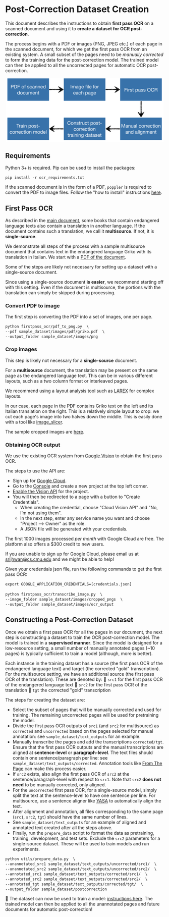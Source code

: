 # Post-Correction Dataset Creation

This document describes the instructions to obtain **first pass OCR** on a scanned document and using it to **create a dataset for OCR post-correction**. 

The process begins with a PDF or images (PNG, JPEG etc.) of each page in the scanned document, for which we get the first pass OCR from an existing system. A small subset of the pages need to be *manually corrected* to form the training data for the post-correction model. The trained model can then be applied to all the uncorrected pages for automatic OCR post-correction.

<div align="center"><img alt="First pass OCR transcription" width="500px" src="docs/dataset_pipeline.png"></div>

## Requirements

Python 3+ is required. Pip can be used to install the packages:

```
pip install -r ocr_requirements.txt
```

If the scanned document is in the form of a PDF, `poppler` is required to convert the PDF to image files. Follow the "how to install" instructions [here](https://github.com/Belval/pdf2image/blob/master/README.md).


## First Pass OCR

As described in the [main document](README.md), some books that contain endangered language texts also contain a translation in another language. If the document contains such a translation, we call it **multisource**. If not, it is **single-source**.

We demonstrate all steps of the process with a sample multisource document that contains text in the endangered language Griko with its translation in Italian. We start with a [PDF of the document](sample_dataset/images/pdf/griko.pdf).

Some of the steps are likely not necessary for setting up a dataset with a single-source document. 

Since using a single-source document **is easier**, we recommend starting off with this setting. Even if the document is multisource, the portions with the translation can simply be skipped during processing. 

### Convert PDF to image

The first step is converting the PDF into a set of images, one per page.

```
python firstpass_ocr/pdf_to_png.py  \
--pdf sample_dataset/images/pdf/griko.pdf  \
--output_folder sample_dataset/images/png
```

### Crop images

This step is likely not necessary for a **single-source** document.

For a **multisource** document, the translation may be present on the same page as the endangered language text. This can be in various different layouts, such as a two column format or interleaved pages.

We recommend using a layout analysis tool such as [LAREX](https://github.com/OCR4all/LAREX) for complex layouts.

In our case, each page in the PDF contains Griko text on the left and its Italian translation on the right. This is a relatively simple layout to crop: we cut each page's image into two halves down the middle. This is easily done with a tool like [image_slicer](https://github.com/samdobson/image_slicer). 

The sample cropped images are [here](/sample_dataset/images/cropped_pngs).

### Obtaining OCR output

We use the existing OCR system from [Google Vision](https://cloud.google.com/vision/) to obtain the first pass OCR.

The steps to use the API are:
- Sign up for [Google Cloud](https://cloud.google.com/).
- Go to the [Console](https://console.cloud.google.com/home) and create a new project at the top left corner.
- [Enable the Vision API](https://console.cloud.google.com/apis/library/vision.googleapis.com) for the project.
- You will then be redirected to a page with a button to "Create Credentials".
    - When creating the credential, choose "Cloud Vision API" and "No, I’m not using them".
    - In the next step, enter any service name you want and choose "Project --> Owner" as the role.
    - A JSON file will be generated with your credentials.

The first 1000 images processed *per month* with Google Cloud are free. The platform also offers a $300 credit to new users.

If you are unable to sign up for Google Cloud, please email us at srijhwan@cs.cmu.edu and we might be able to help!

Given your credentials json file, run the following commands to get the first pass OCR:

```
export GOOGLE_APPLICATION_CREDENTIALS=[credentials.json]

python firstpass_ocr/transcribe_image.py  \
--image_folder sample_dataset/images/cropped_pngs  \
--output_folder sample_dataset/images/ocr_output
```

## Constructing a Post-Correction Dataset

Once we obtain a first pass OCR for all the pages in our document, the next step is constructing a dataset to train the OCR post-correction model. The model is trained in a **supervised manner**. Since the model is designed for a low-resource setting, a small number of manually annotated pages (~10 pages) is typically sufficient to train a model (although, more is better).

Each instance in the training dataset has a source (the first pass OCR of the endangered language text) and target (the corrected "gold" transcription). For the multisource setting, we have an additional source (the first pass OCR of the translation). These are denoted by:
:pushpin: `src1` for the first pass OCR of the endangered language text
:pushpin: `src2` for the first pass OCR of the translation
:pushpin: `tgt` the corrected "gold" transcription

The steps for creating the dataset are:

* Select the subset of pages that will be manually corrected and used for training. The remaining uncorrected pages will be used for pretraining the model. 
* Divide the first pass OCR outputs of `src1` (and `src2` for multisource) as `corrected` and `uncorrected` based on the pages selected for manual annotation: see `sample_dataset/text_outputs` for an example.
* Manually transcribe the pages and add the transcriptions `corrected/tgt`. Ensure that the first pass OCR outputs and the manual transcriptions are aligned at **sentence-level** or **paragraph-level**. The text files should contain one sentence/paragraph per line: see `sample_dataset/text_outputs/corrected`. Annotation tools like [From The Page](https://fromthepage.com) can make this process easier.
* If `src2` exists, also align the first pass OCR of `src2` at the sentence/paragraph-level with respect to `src1`. Note that `src2` **does not need** to be manually corrected, only aligned.
* For the `uncorrected` first pass OCR, for a single-source model, simply split the text at the sentence-level to have one sentence per line. For multisource, use a sentence aligner like [YASA](https://github.com/anoidgit/yasa) to automatically align the text.
* After alignment and annotation, all files corresponding to the same page (`src1`, `src2`, `tgt`) should have the same number of lines.
* See `sample_dataset/text_outputs` for an example of aligned and annotated text created after all the steps above.
* Finally, run the `prepare_data` script to format the data as pretraining, training, development, and test sets. Exclude the `src2` parameters for a single-source dataset. These will be used to train models and run experiments.

```
python utils/prepare_data.py  \
--unannotated_src1 sample_dataset/text_outputs/uncorrected/src1/  \
--unannotated_src2 sample_dataset/text_outputs/uncorrected/src2/  \
--annotated_src1 sample_dataset/text_outputs/corrected/src1/  \
--annotated_src2 sample_dataset/text_outputs/corrected/src2/  \
--annotated_tgt sample_dataset/text_outputs/corrected/tgt/  \
--output_folder sample_dataset/postcorrection
```

:rocket: The dataset can now be used to train a model: [instructions here](postcorrection.md). The trained model can then be applied to all the unannotated pages and future documents for automatic post-correction!
